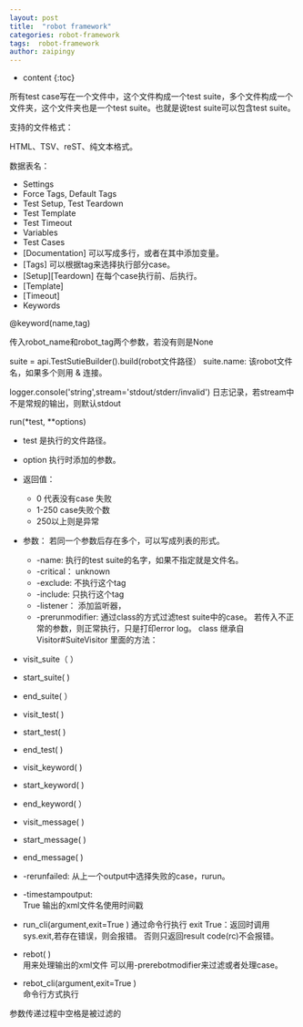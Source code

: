 ```yaml
---
layout: post
title:  "robot framework"
categories: robot-framework
tags:  robot-framework
author: zaipingy
---
```


* content
{:toc}

所有test case写在一个文件中，这个文件构成一个test suite，多个文件构成一个文件夹，这个文件夹也是一个test suite。也就是说test suite可以包含test suite。






支持的文件格式：

HTML、TSV、reST、纯文本格式。

数据表名：
- Settings
 - Force Tags, Default Tags
 - Test Setup, Test Teardown
 - Test Template
 - Test Timeout
- Variables
- Test Cases
 - [Documentation]
可以写成多行，或者在其中添加变量。
 - [Tags]
可以根据tag来选择执行部分case。
 - [Setup][Teardown]
在每个case执行前、后执行。
 - [Template]
 - [Timeout]
- Keywords

@keyword(name,tag)

传入robot_name和robot_tag两个参数，若没有则是None


suite = api.TestSutieBuilder().build(robot文件路径）
suite.name:	该robot文件名，如果多个则用 & 连接。


logger.console('string',stream='stdout/stderr/invalid')
日志记录，若stream中不是常规的输出，则默认stdout


run(*test, **options)
- test 是执行的文件路径。
- option 执行时添加的参数。
- 返回值：
  - 0 代表没有case 失败
  - 1-250 case失败个数
  - 250以上则是异常

 - 参数：
 若同一个参数后存在多个，可以写成列表的形式。
   - -name:	执行的test suite的名字，如果不指定就是文件名。
   - -critical：	unknown
   - -exclude:	不执行这个tag
   - -include:	只执行这个tag
   - -listener：	添加监听器，
   - -prerunmodifier:
通过class的方式过滤test suite中的case。
若传入不正常的参数，则正常执行，只是打印error log。
class 继承自 Visitor#SuiteVisitor
里面的方法：
 - visit_suite（ ）
 - start_suite( )
 - end_suite( ）
 - visit_test( )
 - start_test( )
 - end_test( )
 - visit_keyword( )
 - start_keyword( )
 - end_keyword( ）
 - visit_message( )
 - start_message( )
 - end_message( )
 - -rerunfailed:	从上一个output中选择失败的case，rurun。
 - -timestampoutput:	
True	输出的xml文件名使用时间戳

- run_cli(argument,exit=True )
通过命令行执行
exit	True：返回时调用sys.exit,若存在错误，则会报错。
否则只返回result code(rc)不会报错。
- rebot( )	
用来处理输出的xml文件
可以用-prerebotmodifier来过滤或者处理case。
- rebot_cli(argument,exit=True )	
命令行方式执行

参数传递过程中空格是被过滤的




























